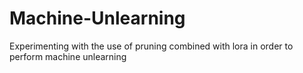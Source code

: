 # Machine-Unlearning
Experimenting with the use of pruning combined with lora in order to perform machine unlearning

